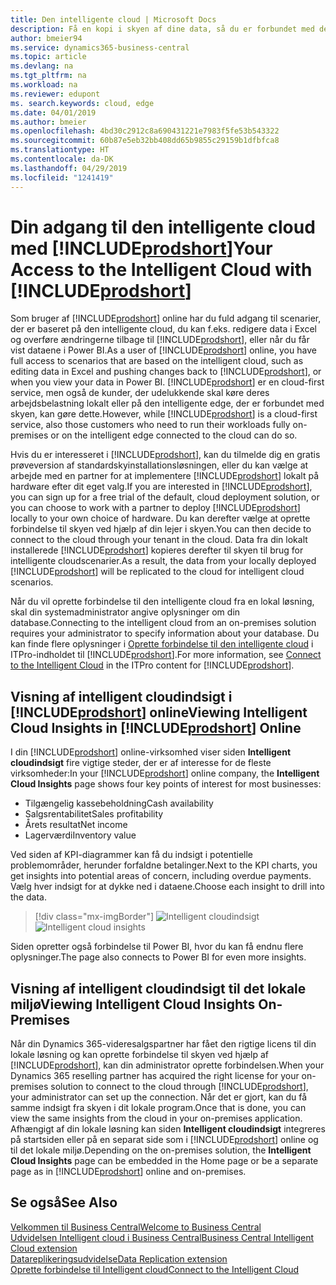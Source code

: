 ```yaml
---
title: Den intelligente cloud | Microsoft Docs
description: Få en kopi i skyen af dine data, så du er forbundet med den intelligente cloud.
author: bmeier94
ms.service: dynamics365-business-central
ms.topic: article
ms.devlang: na
ms.tgt_pltfrm: na
ms.workload: na
ms.reviewer: edupont
ms. search.keywords: cloud, edge
ms.date: 04/01/2019
ms.author: bmeier
ms.openlocfilehash: 4bd30c2912c8a690431221e7983f5fe53b543322
ms.sourcegitcommit: 60b87e5eb32bb408dd65b9855c29159b1dfbfca8
ms.translationtype: HT
ms.contentlocale: da-DK
ms.lasthandoff: 04/29/2019
ms.locfileid: "1241419"
---
```

# <a name="your-access-to-the-intelligent-cloud-with-includeprodshortincludesprodshortmd"></a><span data-ttu-id="96767-103">Din adgang til den intelligente cloud med [!INCLUDE[prodshort](includes/prodshort.md)]</span><span class="sxs-lookup"><span data-stu-id="96767-103">Your Access to the Intelligent Cloud with [!INCLUDE[prodshort](includes/prodshort.md)]</span></span>

<span data-ttu-id="96767-104">Som bruger af [!INCLUDE[prodshort](includes/prodshort.md)] online har du fuld adgang til scenarier, der er baseret på den intelligente cloud, du kan f.eks. redigere data i Excel og overføre ændringerne tilbage til [!INCLUDE[prodshort](includes/prodshort.md)], eller når du får vist dataene i Power BI.</span><span class="sxs-lookup"><span data-stu-id="96767-104">As a user of [!INCLUDE[prodshort](includes/prodshort.md)] online, you have full access to scenarios that are based on the intelligent cloud, such as editing data in Excel and pushing changes back to [!INCLUDE[prodshort](includes/prodshort.md)], or when you view your data in Power BI.</span></span> <span data-ttu-id="96767-105">[!INCLUDE[prodshort](includes/prodshort.md)] er en cloud-first service, men også de kunder, der udelukkende skal køre deres arbejdsbelastning lokalt eller på den intelligente edge, der er forbundet med skyen, kan gøre dette.</span><span class="sxs-lookup"><span data-stu-id="96767-105">However, while [!INCLUDE[prodshort](includes/prodshort.md)] is a cloud-first service, also those customers who need to run their workloads fully on-premises or on the intelligent edge connected to the cloud can do so.</span></span>  

<span data-ttu-id="96767-106">Hvis du er interesseret i [!INCLUDE[prodshort](includes/prodshort.md)], kan du tilmelde dig en gratis prøveversion af standardskyinstallationsløsningen, eller du kan vælge at arbejde med en partner for at implementere [!INCLUDE[prodshort](includes/prodshort.md)] lokalt på hardware efter dit eget valg.</span><span class="sxs-lookup"><span data-stu-id="96767-106">If you are interested in [!INCLUDE[prodshort](includes/prodshort.md)], you can sign up for a free trial of the default, cloud deployment solution, or you can choose to work with a partner to deploy [!INCLUDE[prodshort](includes/prodshort.md)] locally to your own choice of hardware.</span></span> <span data-ttu-id="96767-107">Du kan derefter vælge at oprette forbindelse til skyen ved hjælp af din lejer i skyen.</span><span class="sxs-lookup"><span data-stu-id="96767-107">You can then decide to connect to the cloud through your tenant in the cloud.</span></span> <span data-ttu-id="96767-108">Data fra din lokalt installerede [!INCLUDE[prodshort](includes/prodshort.md)] kopieres derefter til skyen til brug for intelligente cloudscenarier.</span><span class="sxs-lookup"><span data-stu-id="96767-108">As a result, the data from your locally deployed [!INCLUDE[prodshort](includes/prodshort.md)] will be replicated to the cloud for intelligent cloud scenarios.</span></span>  

<span data-ttu-id="96767-109">Når du vil oprette forbindelse til den intelligente cloud fra en lokal løsning, skal din systemadministrator angive oplysninger om din database.</span><span class="sxs-lookup"><span data-stu-id="96767-109">Connecting to the intelligent cloud from an on-premises solution requires your administrator to specify information about your database.</span></span> <span data-ttu-id="96767-110">Du kan finde flere oplysninger i [Oprette forbindelse til den intelligente cloud](/dynamics365/business-central/dev-itpro/administration/about-intelligent-edge) i ITPro-indholdet til [!INCLUDE[prodshort](includes/prodshort.md)].</span><span class="sxs-lookup"><span data-stu-id="96767-110">For more information, see [Connect to the Intelligent Cloud](/dynamics365/business-central/dev-itpro/administration/about-intelligent-edge) in the ITPro content for [!INCLUDE[prodshort](includes/prodshort.md)].</span></span>  

## <a name="viewing-intelligent-cloud-insights-in-includeprodshortincludesprodshortmd-online"></a><span data-ttu-id="96767-111">Visning af intelligent cloudindsigt i [!INCLUDE[prodshort](includes/prodshort.md)] online</span><span class="sxs-lookup"><span data-stu-id="96767-111">Viewing Intelligent Cloud Insights in [!INCLUDE[prodshort](includes/prodshort.md)] Online</span></span>

<span data-ttu-id="96767-112">I din [!INCLUDE[prodshort](includes/prodshort.md)] online-virksomhed viser siden **Intelligent cloudindsigt** fire vigtige steder, der er af interesse for de fleste virksomheder:</span><span class="sxs-lookup"><span data-stu-id="96767-112">In your [!INCLUDE[prodshort](includes/prodshort.md)] online company, the **Intelligent Cloud Insights** page shows four key points of interest for most businesses:</span></span>

- <span data-ttu-id="96767-113">Tilgængelig kassebeholdning</span><span class="sxs-lookup"><span data-stu-id="96767-113">Cash availability</span></span>
- <span data-ttu-id="96767-114">Salgsrentabilitet</span><span class="sxs-lookup"><span data-stu-id="96767-114">Sales profitability</span></span>
- <span data-ttu-id="96767-115">Årets resultat</span><span class="sxs-lookup"><span data-stu-id="96767-115">Net income</span></span>
- <span data-ttu-id="96767-116">Lagerværdi</span><span class="sxs-lookup"><span data-stu-id="96767-116">Inventory value</span></span>

<span data-ttu-id="96767-117">Ved siden af KPI-diagrammer kan få du indsigt i potentielle problemområder, herunder forfaldne betalinger.</span><span class="sxs-lookup"><span data-stu-id="96767-117">Next to the KPI charts, you get insights into potential areas of concern, including overdue payments.</span></span> <span data-ttu-id="96767-118">Vælg hver indsigt for at dykke ned i dataene.</span><span class="sxs-lookup"><span data-stu-id="96767-118">Choose each insight to drill into the data.</span></span>  

> [!div class="mx-imgBorder"]
> <span data-ttu-id="96767-119">![Intelligent cloudindsigt](media/across-intelligent-cloud/intelligentcloudApril19.png " viser siden Intelligent cloudindsigt i Business Central")</span><span class="sxs-lookup"><span data-stu-id="96767-119">![Intelligent cloud insights](media/across-intelligent-cloud/intelligentcloudApril19.png "Shows the intelligent Cloud Insights page in Business Central")</span></span>

<span data-ttu-id="96767-120">Siden opretter også forbindelse til Power BI, hvor du kan få endnu flere oplysninger.</span><span class="sxs-lookup"><span data-stu-id="96767-120">The page also connects to Power BI for even more insights.</span></span>

## <a name="viewing-intelligent-cloud-insights-on-premises"></a><span data-ttu-id="96767-121">Visning af intelligent cloudindsigt til det lokale miljø</span><span class="sxs-lookup"><span data-stu-id="96767-121">Viewing Intelligent Cloud Insights On-Premises</span></span>

<span data-ttu-id="96767-122">Når din Dynamics 365-videresalgspartner har fået den rigtige licens til din lokale løsning og kan oprette forbindelse til skyen ved hjælp af [!INCLUDE[prodshort](includes/prodshort.md)], kan din administrator oprette forbindelsen.</span><span class="sxs-lookup"><span data-stu-id="96767-122">When your Dynamics 365 reselling partner has acquired the right license for your on-premises solution to connect to the cloud through [!INCLUDE[prodshort](includes/prodshort.md)], your administrator can set up the connection.</span></span> <span data-ttu-id="96767-123">Når det er gjort, kan du få samme indsigt fra skyen i dit lokale program.</span><span class="sxs-lookup"><span data-stu-id="96767-123">Once that is done, you can view the same insights from the cloud in your on-premises application.</span></span> <span data-ttu-id="96767-124">Afhængigt af din lokale løsning kan siden **Intelligent cloudindsigt** integreres på startsiden eller på en separat side som i [!INCLUDE[prodshort](includes/prodshort.md)] online og til det lokale miljø.</span><span class="sxs-lookup"><span data-stu-id="96767-124">Depending on the on-premises solution, the **Intelligent Cloud Insights** page can be embedded in the Home page or be a separate page as in [!INCLUDE[prodshort](includes/prodshort.md)] online and on-premises.</span></span>  

## <a name="see-also"></a><span data-ttu-id="96767-125">Se også</span><span class="sxs-lookup"><span data-stu-id="96767-125">See Also</span></span>

[<span data-ttu-id="96767-126">Velkommen til Business Central</span><span class="sxs-lookup"><span data-stu-id="96767-126">Welcome to Business Central</span></span>](index.md)  
[<span data-ttu-id="96767-127">Udvidelsen Intelligent cloud i Business Central</span><span class="sxs-lookup"><span data-stu-id="96767-127">Business Central Intelligent Cloud extension</span></span>](ui-extensions-intelligent-cloud.md)  
[<span data-ttu-id="96767-128">Datareplikeringsudvidelse</span><span class="sxs-lookup"><span data-stu-id="96767-128">Data Replication extension</span></span>](ui-extensions-data-replication.md)  
[<span data-ttu-id="96767-129">Oprette forbindelse til Intelligent cloud</span><span class="sxs-lookup"><span data-stu-id="96767-129">Connect to the Intelligent Cloud</span></span>](/dynamics365/business-central/dev-itpro/administration/about-intelligent-edge)  
